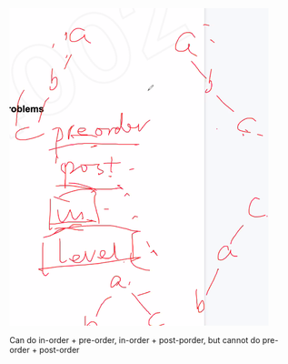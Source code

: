 ![Screen Shot 2020-07-30 at 10.41.47 PM.png](resources/270278FF3D98AA578466CD5AEF151C00.png)

Can do in-order + pre-order, in-order + post-porder, but cannot do pre-order + post-order